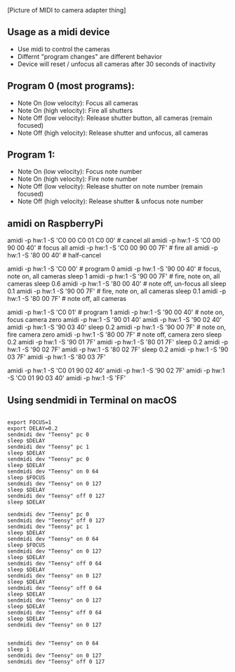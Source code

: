 [Picture of MIDI to camera adapter thing]

## Usage as a midi device

* Use midi to control the cameras
* Differnt "program changes" are different behavior
* Device will reset / unfocus all cameras after 30 seconds of inactivity

## Program 0 (most programs):

* Note On (low velocity): Focus all cameras
* Note On (high velocity): Fire all shutters
* Note Off (low velocity): Release shutter button, all cameras (remain focused)
* Note Off (high velocity): Release shutter and unfocus, all cameras

## Program 1:

* Note On (low velocity): Focus note number
* Note On (high velocity): Fire note number
* Note Off (low velocity): Release shutter on note number (remain focused)
* Note Off (high velocity): Release shutter & unfocus note number

## amidi on RaspberryPi

amidi -p hw:1 -S 'C0 00 C0 01 C0 00' # cancel all
amidi -p hw:1 -S 'C0 00 90 00 40' # focus all
amidi -p hw:1 -S 'C0 00 90 00 7F' # fire all
amidi -p hw:1 -S '80 00 40' # half-cancel

amidi -p hw:1 -S 'C0 00' # program 0
amidi -p hw:1 -S '90 00 40' # focus, note on, all cameras
sleep 1
amidi -p hw:1 -S '90 00 7F' # fire, note on, all cameras
sleep 0.6
amidi -p hw:1 -S '80 00 40' # note off, un-focus all
sleep 0.1
amidi -p hw:1 -S '90 00 7F' # fire, note on, all cameras
sleep 0.1
amidi -p hw:1 -S '80 00 7F' # note off, all cameras

amidi -p hw:1 -S 'C0 01' # program 1
amidi -p hw:1 -S '90 00 40' # note on, focus camera zero
amidi -p hw:1 -S '90 01 40'
amidi -p hw:1 -S '90 02 40'
amidi -p hw:1 -S '90 03 40'
sleep 0.2
amidi -p hw:1 -S '90 00 7F' # note on, fire camera zero
amidi -p hw:1 -S '80 00 7F' # note off, camera zero
sleep 0.2
amidi -p hw:1 -S '90 01 7F'
amidi -p hw:1 -S '80 01 7F'
sleep 0.2
amidi -p hw:1 -S '90 02 7F'
amidi -p hw:1 -S '80 02 7F'
sleep 0.2
amidi -p hw:1 -S '90 03 7F'
amidi -p hw:1 -S '80 03 7F'


amidi -p hw:1 -S 'C0 01 90 02 40'
amidi -p hw:1 -S '90 02 7F'
amidi -p hw:1 -S 'C0 01 90 03 40'
amidi -p hw:1 -S 'FF'

## Using sendmidi in Terminal on macOS

```

export FOCUS=1
export DELAY=0.2
sendmidi dev "Teensy" pc 0
sleep $DELAY
sendmidi dev "Teensy" pc 1
sleep $DELAY
sendmidi dev "Teensy" pc 0
sleep $DELAY
sendmidi dev "Teensy" on 0 64
sleep $FOCUS
sendmidi dev "Teensy" on 0 127
sleep $DELAY
sendmidi dev "Teensy" off 0 127
sleep $DELAY

sendmidi dev "Teensy" pc 0
sendmidi dev "Teensy" off 0 127
sendmidi dev "Teensy" pc 1
sleep $DELAY
sendmidi dev "Teensy" on 0 64
sleep $FOCUS
sendmidi dev "Teensy" on 0 127
sleep $DELAY
sendmidi dev "Teensy" off 0 64
sleep $DELAY
sendmidi dev "Teensy" on 0 127
sleep $DELAY
sendmidi dev "Teensy" off 0 64
sleep $DELAY
sendmidi dev "Teensy" on 0 127
sleep $DELAY
sendmidi dev "Teensy" off 0 64
sleep $DELAY
sendmidi dev "Teensy" on 0 127


sendmidi dev "Teensy" on 0 64
sleep 1
sendmidi dev "Teensy" on 0 127
sendmidi dev "Teensy" off 0 127
```